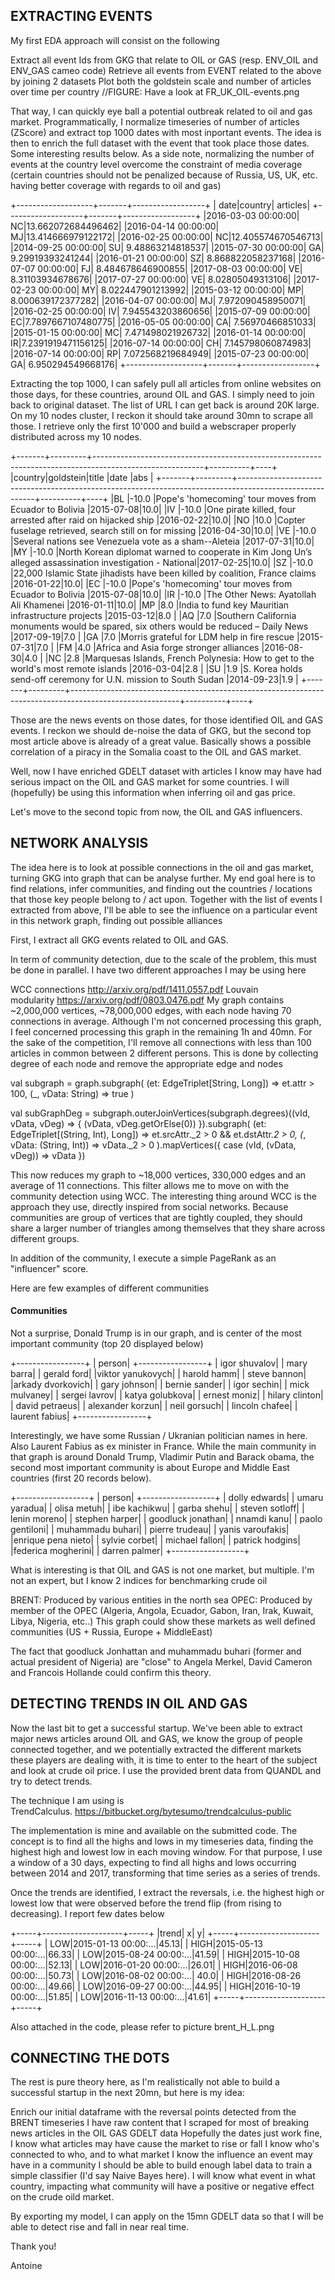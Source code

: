 ## EXTRACTING EVENTS

My first EDA approach will consist on the following

Extract all event Ids from GKG that relate to OIL or GAS (resp. ENV_OIL and ENV_GAS cameo code)
Retrieve all events from EVENT related to the above by joining 2 datasets
Plot both the goldstein scale and number of articles over time per country
//FIGURE: Have a look at FR_UK_OIL-events.png

That way, I can quickly eye ball a potential outbreak related to oil and gas market. Programmatically, I normalize timeseries of number of articles (ZScore) and extract top 1000 dates with most inportant events. The idea is then to enrich the full dataset with the event that took place those dates. Some interesting results below. As a side note, normalizing the number of events at the country level overcome the constraint of media coverage (certain countries should not be penalized because of Russia, US, UK, etc. having better coverage with regards to oil and gas)

+-------------------+-------+------------------+
|               date|country|          articles|
+-------------------+-------+------------------+
|2016-03-03 00:00:00|     NC|13.662072684496462|
|2016-04-14 00:00:00|     MJ|13.414666979122172|
|2016-02-25 00:00:00|     NC|12.405574670546713|
|2014-09-25 00:00:00|     SU|  9.48863214818537|
|2015-07-30 00:00:00|     GA|  9.29919393241244|
|2016-01-21 00:00:00|     SZ| 8.868822058237168|
|2016-07-07 00:00:00|     FJ| 8.484678646900855|
|2017-08-03 00:00:00|     VE|  8.31103934678676|
|2017-07-27 00:00:00|     VE|  8.02805049313106|
|2017-02-23 00:00:00|     MY| 8.022447901213992|
|2015-03-12 00:00:00|     MP| 8.000639172377282|
|2016-04-07 00:00:00|     MJ| 7.972090458950071|
|2016-02-25 00:00:00|     IV| 7.945543203860656|
|2015-07-09 00:00:00|     EC|7.7897667107480775|
|2016-05-05 00:00:00|     CA|  7.56970466851033|
|2015-01-15 00:00:00|     MC| 7.471498021926732|
|2016-01-14 00:00:00|     IR|7.2391919471156125|
|2016-07-14 00:00:00|     CH| 7.145798060874983|
|2016-07-14 00:00:00|     RP| 7.072568219684949|
|2015-07-23 00:00:00|     GA| 6.950294549668176|
+-------------------+-------+------------------+

Extracting the top 1000, I can safely pull all articles from online websites on those days, for these countries, around OIL and GAS. I simply need to join back to original dataset. The list of URL I can get back is around 20K large. On my 10 nodes cluster, I reckon it should take around 30mn to scrape all those. I retrieve only the first 10'000 and build a webscraper properly distributed across my 10 nodes.

+-------+---------+---------------------------------------------------------------------------------------------------------+----------+----+
|country|goldstein|title                                                                                                    |date      |abs |
+-------+---------+---------------------------------------------------------------------------------------------------------+----------+----+
|BL     |-10.0    |Pope's 'homecoming' tour moves from Ecuador to Bolivia                                                   |2015-07-08|10.0|
|IV     |-10.0    |One pirate killed, four arrested after raid on hijacked ship                                             |2016-02-22|10.0|
|NO     |10.0     |Copter fuselage retrieved, search still on for missing                                                   |2016-04-30|10.0|
|VE     |-10.0    |Several nations see Venezuela vote as a sham--Aleteia                                                    |2017-07-31|10.0|
|MY     |-10.0    |North Korean diplomat warned to cooperate in Kim Jong Un’s alleged assassination investigation - National|2017-02-25|10.0|
|SZ     |-10.0    |22,000 Islamic State jihadists have been killed by coalition, France claims                              |2016-01-22|10.0|
|EC     |-10.0    |Pope's 'homecoming' tour moves from Ecuador to Bolivia                                                   |2015-07-08|10.0|
|IR     |-10.0    |The Other News: Ayatollah Ali Khamenei                                                                   |2016-01-11|10.0|
|MP     |8.0      |India to fund key Mauritian infrastructure projects                                                      |2015-03-12|8.0 |
|AQ     |7.0      |Southern California monuments would be spared, six others would be reduced – Daily News                  |2017-09-19|7.0 |
|GA     |7.0      |Morris grateful for LDM help in fire rescue                                                              |2015-07-31|7.0 |
|FM     |4.0      |Africa and Asia forge stronger alliances                                                                 |2016-08-30|4.0 |
|NC     |2.8      |Marquesas Islands, French Polynesia: How to get to the world's most remote islands                       |2016-03-04|2.8 |
|SU     |1.9      |S. Korea holds send-off ceremony for U.N. mission to South Sudan                                         |2014-09-23|1.9 |
+-------+---------+---------------------------------------------------------------------------------------------------------+----------+----+

Those are the news events on those dates, for those identified OIL and GAS events. I reckon we should de-noise the data of GKG, but the second top most article above is already of a great value. Basically shows a possible correlation of a piracy in the Somalia coast to the OIL and GAS market.

Well, now I have enriched GDELT dataset with articles I know may have had serious impact on the OIL and GAS market for some countries. I will (hopefully) be using this information when inferring oil and gas price.

Let's move to the second topic from now, the OIL and GAS influencers.

## NETWORK ANALYSIS

The idea here is to look at possible connections in the oil and gas market, turning GKG into graph that can be analyse further. My end goal here is to find relations, infer communities, and finding out the countries / locations that those key people belong to / act upon. Together with the list of events I extracted from above, I'll be able to see the influence on a particular event in this network graph, finding out possible alliances

First, I extract all GKG events related to OIL and GAS.

In term of community detection, due to the scale of the problem, this must be done in parallel. I have two different approaches I may be using here

WCC connections http://arxiv.org/pdf/1411.0557.pdf
Louvain modularity https://arxiv.org/pdf/0803.0476.pdf
My graph contains ~2,000,000 vertices, ~78,000,000 edges, with each node having 70 connections in average. Although I'm not concerned processing this graph, I feel concerned processing this graph in the remaining 1h and 40mn. For the sake of the competition, I'll remove all connections with less than 100 articles in common between 2 different persons. This is done by collecting degree of each node and remove the appropriate edge and nodes


  val subgraph = graph.subgraph(
    (et: EdgeTriplet[String, Long]) => et.attr > 100,
    (_, vData: String) => true
  )

  val subGraphDeg = subgraph.outerJoinVertices(subgraph.degrees)((vId, vData, vDeg) => {
    (vData, vDeg.getOrElse(0))
  }).subgraph(
    (et: EdgeTriplet[(String, Int), Long]) => et.srcAttr._2 > 0 && et.dstAttr._2 > 0,
    (_, vData: (String, Int)) => vData._2 > 0
  ).mapVertices({ case (vId, (vData, vDeg)) =>
    vData
  })

This now reduces my graph to ~18,000 vertices, 330,000 edges and an average of 11 connections. This filter allows me to move on with the community detection using WCC. The interesting thing around WCC is the approach they use, directly inspired from social networks. Because communities are group of vertices that are tightly coupled, they should share a larger number of triangles among themselves that they share across different groups. 

In addition of the community, I execute a simple PageRank as an "influencer" score. 

Here are few examples of different communities 

#### Communities

Not a surprise, Donald Trump is in our graph, and is center of the most important community (top 20 displayed below)

+-----------------+
|           person|
+-----------------+
|    igor shuvalov|
|       mary barra|
|      gerald ford|
|viktor yanukovych|
|      harold hamm|
|     steve bannon|
|arkady dvorkovich|
|     gary johnson|
|    bernie sander|
|      igor sechin|
|    mick mulvaney|
|    sergei lavrov|
|  katya golubkova|
|     ernest moniz|
|   hilary clinton|
|   david petraeus|
| alexander korzun|
|     neil gorsuch|
|   lincoln chafee|
|   laurent fabius|
+-----------------+

Interestingly, we have some Russian / Ukranian politician names in here. Also Laurent Fabius as ex minister in France. While the main community in that graph is around Donald Trump, Vladimir Putin and Barack obama, the second most important community is about Europe and Middle East countries (first 20 records below).

+------------------+
|            person|
+------------------+
|     dolly edwards|
|     umaru yaradua|
|       olisa metuh|
|      ibe kachikwu|
|       garba shehu|
|    steven sotloff|
|      lenin moreno|
|    stephen harper|
| goodluck jonathan|
|       nnamdi kanu|
|   paolo gentiloni|
|  muhammadu buhari|
|    pierre trudeau|
|  yanis varoufakis|
|enrique pena nieto|
|     sylvie corbet|
|    michael fallon|
|   patrick hodgins|
|federica mogherini|
|     darren palmer|
+------------------+

What is interesting is that OIL and GAS is not one market, but multiple. I'm not an expert, but I know 2 indices for benchmarking crude oil

BRENT: Produced by various entities in the north sea
OPEC: Produced by member of the OPEC (Algeria, Angola, Ecuador, Gabon, Iran, Irak, Kuwait, Libya, Nigeria, etc..)
This graph could show these markets as well defined communities (US + Russia, Europe + MiddleEast)

The fact that goodluck Jonhattan and muhammadu buhari (former and actual president of Nigeria) are "close" to Angela Merkel, David Cameron and Francois Hollande could confirm this theory.

## DETECTING TRENDS IN OIL AND GAS

Now the last bit to get a successful startup. We've been able to extract major news articles around OIL and GAS, we know the group of people connected together, and we potentially extracted the different markets these players are dealing with, it is time to enter to the heart of the subject and look at crude oil price. I use the provided brent data from QUANDL and try to detect trends.

The technique I am using is TrendCalculus. https://bitbucket.org/bytesumo/trendcalculus-public

The implementation is mine and available on the submitted code. The concept is to find all the highs and lows in my timeseries data, finding the highest high and lowest low in each moving window. For that purpose, I use a window of a 30 days, expecting to find all highs and lows occurring between 2014 and 2017, transforming that time series as a series of trends.

Once the trends are identified, I extract the reversals, i.e. the highest high or lowest low that were observed before the trend flip (from rising to decreasing). I report few dates below

+-----+--------------------+-----+
|trend|                   x|    y|
+-----+--------------------+-----+
|  LOW|2015-01-13 00:00:...|45.13|
| HIGH|2015-05-13 00:00:...|66.33|
|  LOW|2015-08-24 00:00:...|41.59|
| HIGH|2015-10-08 00:00:...|52.13|
|  LOW|2016-01-20 00:00:...|26.01|
| HIGH|2016-06-08 00:00:...|50.73|
|  LOW|2016-08-02 00:00:...| 40.0|
| HIGH|2016-08-26 00:00:...|49.66|
|  LOW|2016-09-27 00:00:...|44.95|
| HIGH|2016-10-19 00:00:...|51.85|
|  LOW|2016-11-13 00:00:...|41.61|
+-----+--------------------+-----+

Also attached in the code, please refer to picture brent_H_L.png

## CONNECTING THE DOTS

The rest is pure theory here, as I'm realistically not able to build a successful startup in the next 20mn, but here is my idea:

Enrich our initial dataframe with the reversal points detected from the BRENT timeseries
I have raw content that I scraped for most of breaking news articles in the OIL GAS GDELT data
Hopefully the dates just work fine, I know what articles may have cause the market to rise or fall
I know who's connected to who, and to what market
I know the influence an event may have in a community
I should be able to build enough label data to train a simple classifier (I'd say Naive Bayes here). I will know what event in what country, impacting what community will have a positive or negative effect on the crude oild market.

By exporting my model, I can apply on the 15mn GDELT data so that I will be able to detect rise and fall in near real time.

Thank you!

Antoine







